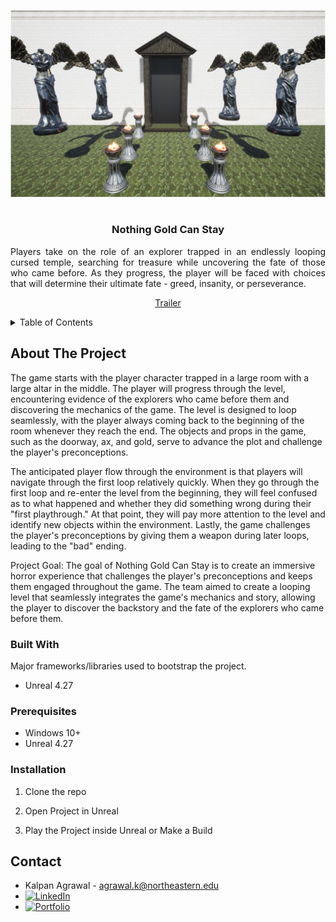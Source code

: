 <!-- Improved compatibility of back to top link: See: https://github.com/othneildrew/Best-README-Template/pull/73 -->
<a name="readme-top"></a>
<!--
*** Thanks for checking out the Best-README-Template. If you have a suggestion
*** that would make this better, please fork the repo and create a pull request
*** or simply open an issue with the tag "enhancement".
*** Don't forget to give the project a star!
*** Thanks again! Now go create something AMAZING! :D
-->



<!-- PROJECT SHIELDS -->
<!--
*** I'm using markdown "reference style" links for readability.
*** Reference links are enclosed in brackets [ ] instead of parentheses ( ).
*** See the bottom of this document for the declaration of the reference variables
*** for contributors-url, forks-url, etc. This is an optional, concise syntax you may use.
*** https://www.markdownguide.org/basic-syntax/#reference-style-links
-->
<div align="center">
    <img src="Title.jpg">
</div>

<!-- PROJECT LOGO -->
<br />
<div align="center">
  <h3 align="center">Nothing Gold Can Stay</h3>
  <p align="justify">
    Players take on the role of an explorer trapped in an endlessly looping cursed temple, searching for treasure while uncovering the fate of those who came before. As they progress, the player will be faced with choices that will determine their ultimate fate - greed, insanity, or perseverance.
    <br />
    <div align="center">
    <a href="https://www.youtube.com/embed/Tpz537jXkXo?autoplay=1&mute=1" target="_blank">Trailer</a>
    </div>
  </p>
</div>

<!-- TABLE OF CONTENTS -->
<details>
  <summary>Table of Contents</summary>
  <ol>
    <li>
      <a href="#about-the-project">About The Project</a>
      <ul>
        <li><a href="#built-with">Built With</a></li>
      </ul>
    </li>
    <li>
      <a href="#getting-started">Getting Started</a>
      <ul>
        <li><a href="#prerequisites">Prerequisites</a></li>
        <li><a href="#installation">Installation</a></li>
      </ul>
    </li>
    <li><a href="#contact">Contact</a></li>
    <li><a href="#acknowledgments">Acknowledgments</a></li>
  </ol>
</details>



<!-- ABOUT THE PROJECT -->
## About The Project

The game starts with the player character trapped in a large room with a large altar in the middle. The player will progress through the level, encountering evidence of the explorers who came before them and discovering the mechanics of the game. The level is designed to loop seamlessly, with the player always coming back to the beginning of the room whenever they reach the end. The objects and props in the game, such as the doorway, ax, and gold, serve to advance the plot and challenge the player's preconceptions.

The anticipated player flow through the environment is that players will navigate through the first loop relatively quickly. When they go through the first loop and re-enter the level from the beginning, they will feel confused as to what happened and whether they did something wrong during their "first playthrough." At that point, they will pay more attention to the level and identify new objects within the environment. Lastly, the game challenges the player's preconceptions by giving them a weapon during later loops, leading to the "bad" ending.

Project Goal: The goal of Nothing Gold Can Stay is to create an immersive horror experience that challenges the player's preconceptions and keeps them engaged throughout the game. The team aimed to create a looping level that seamlessly integrates the game's mechanics and story, allowing the player to discover the backstory and the fate of the explorers who came before them.

### Built With

Major frameworks/libraries used to bootstrap the project.

* Unreal 4.27

### Prerequisites

* Windows 10+
* Unreal 4.27


### Installation

1. Clone the repo

2. Open Project in Unreal

3. Play the Project inside Unreal or Make a Build

<!-- CONTACT -->
## Contact

* Kalpan Agrawal - agrawal.k@northeastern.edu
* [![LinkedIn][linkedin-shield]][linkedin-url]
* [![Portfolio][portfolioIcon-url]][portfolio-url]

<!-- MARKDOWN LINKS & IMAGES -->
<!-- https://www.markdownguide.org/basic-syntax/#reference-style-links -->
[linkedin-shield]: https://img.shields.io/badge/-LinkedIn-black.svg?style=for-the-badge&logo=linkedin&colorB=555
[linkedin-url]: https://www.linkedin.com/in/kp-ag/
[portfolioIcon-url]: https://img.shields.io/badge/-Portfolio-brightgreen
[portfolio-url]: https://kalpan-ag.github.io/


